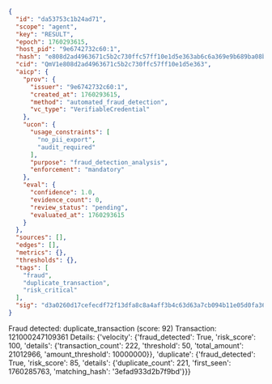 ```json
{
  "id": "da53753c1b24ad71",
  "scope": "agent",
  "key": "RESULT",
  "epoch": 1760293615,
  "host_pid": "9e6742732c60:1",
  "hash": "e808d2ad4963671c5b2c730ffc57ff10e1d5e363ab6c6a369e9b689ba08bf56f",
  "cid": "QmV1e808d2ad4963671c5b2c730ffc57ff10e1d5e363",
  "aicp": {
    "prov": {
      "issuer": "9e6742732c60:1",
      "created_at": 1760293615,
      "method": "automated_fraud_detection",
      "vc_type": "VerifiableCredential"
    },
    "ucon": {
      "usage_constraints": [
        "no_pii_export",
        "audit_required"
      ],
      "purpose": "fraud_detection_analysis",
      "enforcement": "mandatory"
    },
    "eval": {
      "confidence": 1.0,
      "evidence_count": 0,
      "review_status": "pending",
      "evaluated_at": 1760293615
    }
  },
  "sources": [],
  "edges": [],
  "metrics": {},
  "thresholds": {},
  "tags": [
    "fraud",
    "duplicate_transaction",
    "risk_critical"
  ],
  "sig": "d3a0260d17cefecdf72f13dfa8c8a4aff3b4c63d63a7cb094b11e05d0fa36c70"
}
```

Fraud detected: duplicate_transaction (score: 92)
Transaction: 121000247109361
Details: {'velocity': {'fraud_detected': True, 'risk_score': 100, 'details': {'transaction_count': 222, 'threshold': 50, 'total_amount': 21012966, 'amount_threshold': 10000000}}, 'duplicate': {'fraud_detected': True, 'risk_score': 85, 'details': {'duplicate_count': 221, 'first_seen': 1760285763, 'matching_hash': '3efad933d2b7f9bd'}}}